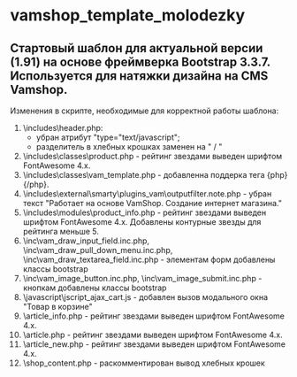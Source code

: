 # vamshop_template_molodezky
 
 Стартовый шаблон для актуальной версии (1.91) на основе фреймверка Bootstrap 3.3.7. Используется для натяжки дизайна на CMS Vamshop.
 -
 Изменения в скрипте, необходимые для корректной работы шаблона:
 1. \includes\header.php:
    - убран атрибут "type="text/javascript";
    - разделитель в хлебных крошках заменен на " / "
 2. \includes\classes\product.php - рейтинг звездами выведен шрифтом FontAwesome 4.x.
 3. \includes\classes\vam_template.php - добавленна поддерка тега {php}{/php}.
 4. \includes\external\smarty\plugins_vam\outputfilter.note.php - убран текст "Работает на основе VamShop. Создание интернет магазина."
 5. \includes\modules\product_info.php - рейтинг звездами выведен шрифтом FontAwesome 4.x. Добавлены контурные звезды для рейтинга меньше 5.
 6. \inc\vam_draw_input_field.inc.php, \inc\vam_draw_pull_down_menu.inc.php, \inc\vam_draw_textarea_field.inc.php - элементам форм добавлены классы bootstrap
 7. \inc\vam_image_button.inc.php, \inc\vam_image_submit.inc.php - кнопкам добавлены классы bootstrap
 8. \javascript\jscript_ajax_cart.js - добавлен вызов модального окна "Товар в корзине"
 9. \article_info.php - рейтинг звездами выведен шрифтом FontAwesome 4.x.
 10. \article.php - рейтинг звездами выведен шрифтом FontAwesome 4.x.
 11. \article_new.php - рейтинг звездами выведен шрифтом FontAwesome 4.x.
 12. \shop_content.php - раскомментирован вывод хлебных крошек
